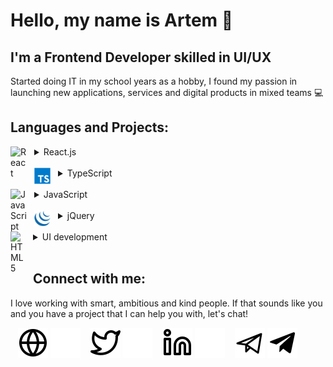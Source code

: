 # Hello, my name is Artem 👋 

## I'm a Frontend Developer skilled in UI/UX
Started doing IT in my school years as a hobby, I found my passion in launching new applications, services and digital products in mixed teams 💻
<!-- - 🎭 Previously worked as a Marketing and Event Manager in Music Industry
- 📚 Mostly self-taught course lover
- 🧠 Originally studied Psychology and Teaching
- ♻️ Got superpower to organize chaos and hold the enthropy
- 🗺 Failed to move from Russia and living as a digital nomad since beginning of 2021
- 🗂 Has natural love of structuring, especially lists -->

## Languages and Projects:

<details>

<summary>
React.js
    <img align="left" alt="React" width="26px" src="https://cdn.jsdelivr.net/gh/devicons/devicon/icons/react/react-original.svg" style="padding-right:12px;display:inline-block" />
</summary>
<br>
<ul>
    <li><a href="https://github.com/apalevich/Rose_Lifetracker" target="_blank">Rose LifeTracker</a></li>
    <li><a href="https://github.com/apalevich/star-db" target="_blank">Star Wars db</a></li>
    <li><a href="https://github.com/apalevich/TodoApp" target="_blank">ToDo app</a></li>
    <li><i>+ 3 commercial app in customer's repository</i></li>
</ul>
</details>
<br>
<details>
<summary>
    TypeScript
    <img align="left" alt="TypeScript" width="26px" src="./img/typescript-original.svg" style="padding-right:12px;display:inline-block" />
</summary>
<br>
<ul>
    <li><a href="https://github.com/apalevich/arkanoid-ts" target="_blank">Arkanoid</a></li>
    <li><i>+ 1 commercial app in customer's repository</i></li>
</ul>
</details>
<br>
<details>
<summary>
    JavaScript
    <img align="left" alt="JavaScript" width="26px" src="https://cdn.jsdelivr.net/gh/devicons/devicon/icons/javascript/javascript-original.svg" style="padding-right:12px;display:inline-block" />
</summary>
<br>
<ul>
    <li><a href="https://github.com/apalevich/phone_book" target="_blank">Phonebook SPA</a></li>
    <li><a href="https://github.com/apalevich/Canvas-Control" target="_blank">Canval control</a></li>
    <li><a href="https://github.com/apalevich/vanilla-music-player" target="_blank">Music Player</a></li>
    <li><i>+ 1 commercial app in customer's repository</i></li>
</ul>
</details>
<br>
<details>
<summary>
    jQuery
    <img align="left" alt="JavaScript" width="26px" src="./img/jquery-plain.svg"  style="padding-right:12px;display:inline-block" />
</summary>
<br>
<ul>
    <li><a href="https://github.com/apalevich/tilda_customization" target="_blank">Tilda customization</a></li>
    <li><i>+ 3 commercial app in customer's repository</i></li>
</ul>
</details>
<br>
<details>
<summary>
    UI development
    <img align="left" alt="HTML5" width="26px" src="https://cdn.jsdelivr.net/gh/devicons/devicon/icons/html5/html5-original.svg" style="padding-right:10px;display:inline-block" />
</summary>
<br>
<ul>
    <li><a href="https://github.com/apalevich/Kun" target="_blank">Login Forms</a></li>
    <li><a href="https://github.com/apalevich/hr_landing" target="_blank">Hire landing page</a></li>
    <li><i>...and 10+ commercial ones in customer's repository</i></li>
</ul>
</details>
<br>

## Connect with me:

I love working with smart, ambitious and kind people.
If that sounds like you and you have a project that I can help you with, let's chat!
<br>

&nbsp;&nbsp;
[![website](./img/globe-light.svg)](https://apalevich.ru#gh-light-mode-only)
[![website](./img/globe-dark.svg)](https://apalevich.ru#gh-dark-mode-only)
&nbsp;&nbsp;
[![website](./img/twitter-light.svg)](https://twitter.com/apalevich#gh-light-mode-only)
[![website](./img/twitter-dark.svg)](https://twitter.com/apalevich#gh-dark-mode-only)
&nbsp;&nbsp;
[![website](./img/linkedin-light.svg)](https://linkedin.com/in/apalevich#gh-light-mode-only)
[![website](./img/linkedin-dark.svg)](https://linkedin.com/in/apalevich#gh-dark-mode-only)
&nbsp;&nbsp;
[![website](./img/telegram-light.svg)](https://t.me/apalevichru)
[![website](./img/telegram-dark.svg)](https://t.me/apalevichru)
&nbsp;&nbsp;
<br>
